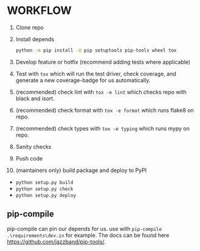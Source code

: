 WORKFLOW
========

1. Clone repo
2. Install depends

    ```bash
    python -m pip install -U pip setuptools pip-tools wheel tox
    ```

3. Develop feature or hotfix (recommend adding tests where applicable)
4. Test with `tox` which will run the test driver, check coverage, and generate a new coverage-badge for us automatically.
5. (recommended) check lint with `tox -e lint` which checks repo with black and isort.
6. (recommended) check format with `tox -e format` which runs flake8 on repo.
7. (recommended) check types with `tox -e typing` which runs mypy on repo.
8. Sanity checks
9. Push code
10. (maintainers only) build package and deploy to PyPI

 - `python setup.py build`
 - `python setup.py check`
 - `python setup.py deploy`

pip-compile
-----------

pip-compile can pin our depends for us. use with `pip-compile .\requirements\dev.in` for example. The docs can be found here <https://github.com/jazzband/pip-tools/>.

